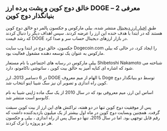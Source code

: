 

## خالق دوج کوین و پشت پرده ارز DOGE – معرفی 2 بنیانگذار دوج کوین

طبق [اخبار ارز دیجیتال](https://blog.ok-ex.io/) منتشر شده، بیلی مارکوس و جکسون پالمر دو خالق دوج کوین هستند که در ابتدا با هدف خنده این ارز را عرضه کردند. سپس اهداف دیگر را دنبال کردند که رشد قیمت DOGE در بازار ارزهای دیجیتال حساب سر و صدا کرد.
  
جکسون، خالق دوج در ابتدا وب سایت Dogecoin.com را ایجاد کرد، در حالی که بیلی مارکوس به عنوان یک توسعه دهنده مشغول فعالیت بود.

بیلی مارکوس در رسانه های اجتماعی با نام مستعار Shibetoshi Nakamoto شناخته می شود که اشاره ای کنایه آمیز به خالق بیت کوین ، ساتوشی ناکاموتو، دارد.

در 6 دسامبر 2013، ارز DOGE با الهام از میم معروف Doge توسط دو بنیانگذار دوج کوین راه اندازی و تصویر آن نیز سگ شیبا اینو انتخاب شد.

اساس این ارز، میم معروفی بود که در سال 2010 از یک سگ ماده ژاپنی شیبا به نام کابوسو است منتشر شد.

پس از موفقیت دوج کوین تنها در دو هفته، تراکنش های این ارز از بیت کوین سبقت گرفت. همچنین وبسایت دوج کوین در ماه اول بیشتر از یک میلیون بازدیدکننده داشت که رقم قابل توجهی بود. اما در سال 2015، تنها دو سال پس از راه اندازی ، بیلی و جکسون هر دو پروژه را ترک کردند.
